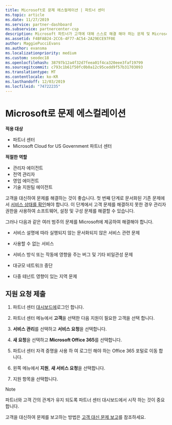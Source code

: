 ```yaml
---
title: Microsoft로 문제 에스컬레이션 | 파트너 센터
ms.topic: article
ms.date: 11/27/2019
ms.service: partner-dashboard
ms.subservice: partnercenter-csp
description: Microsoft 파트너가 고객에 대해 스스로 해결 해야 하는 문제 및 Microsoft로 에스컬레이션 해야 할 수 있는 문제에 대해 알아보세요.
ms.assetid: F4BFAB24-2CC6-4F77-AC54-2A29ECE97F0E
author: MaggiePucciEvans
ms.author: evansma
ms.localizationpriority: medium
ms.custom: seodec18
ms.openlocfilehash: 38797b12a4f32d7feea01f4ca320eee3faf19799
ms.sourcegitcommit: c793c1b61f50fc0b0a12c95cedd9f57b31703093
ms.translationtype: MT
ms.contentlocale: ko-KR
ms.lasthandoff: 12/03/2019
ms.locfileid: "74722235"
---
```

# <a name="escalate-problems-to-microsoft"></a>Microsoft로 문제 에스컬레이션

**적용 대상**

- 파트너 센터
- Microsoft Cloud for US Government 파트너 센터

**적절한 역할**

- 관리자 에이전트
- 전역 관리자
- 영업 에이전트
- 기술 지원팀 에이전트

고객을 대신하여 문제를 해결하는 것이 좋습니다. 첫 번째 단계로 문서화된 기존 문제에서 [서비스 상태를 확인](check-service-health.md)해야 합니다. 이 단계에서 고객 문제를 해결하지 못한 경우 관리자 권한을 사용하여 소프트웨어, 설정 및 구성 문제를 해결할 수 있습니다.

그러나 다음과 같은 여러 범주의 문제를 Microsoft에 제공하여 해결해야 합니다.

- 서비스 설명에 따라 실행되지 않는 문서화되지 않은 서비스 관련 문제

- 사용할 수 없는 서비스

- 서비스 방식 또는 작동에 영향을 주는 버그 및 기타 비일관성 문제

- 대규모 네트워크 중단

- 다중 테넌트 영향이 있는 지역 문제

## <a name="submit-a-support-request"></a>지원 요청 제출

1. 파트너 센터 [대시보드에](https://partner.microsoft.com/dashboard)로그인 합니다.

2. 파트너 센터 메뉴에서 **고객**을 선택한 다음 지원이 필요한 고객을 선택 합니다.

3. **서비스 관리**를 선택하고 **서비스 요청**을 선택합니다.

4. **새 요청**을 선택하고 **Microsoft Office 365**를 선택합니다.

5. 파트너 센터 자격 증명을 사용 하 여 로그인 해야 하는 Office 365 포털로 이동 합니다.

6. 왼쪽 메뉴에서 **지원**, **새 서비스 요청**을 선택합니다.

7. 지원 항목을 선택합니다.

>[!NOTE]
>파트너와 고객 간의 관계가 유지 되도록 파트너 센터 대시보드에서 시작 하는 것이 중요 합니다. 


고객을 대신하여 문제를 보고하는 방법은 [고객 대신 문제 보고](report-problems-on-behalf-of-a-customer.md)를 참조하세요.

 

 



